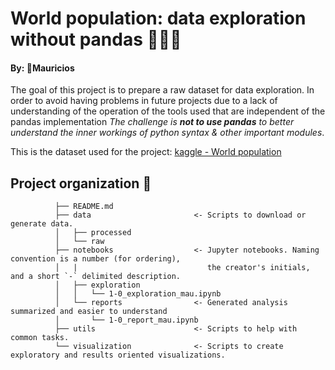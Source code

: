 # World population: data exploration without pandas :no_entry_sign::panda_face::no_entry_sign:

#### By: :t-rex:Mauricios

The goal of this project is to prepare a raw dataset for data exploration.
In order to avoid having problems in future projects due to a lack of understanding of the operation of the tools used that are independent of the pandas implementation *The challenge is **not to use pandas** to better understand the inner workings of python syntax & other important modules*.


This is the dataset used for the project: [kaggle - World population](https://www.kaggle.com/datasets/iamsouravbanerjee/world-population-dataset)  

## Project organization :pineapple:
              ├── README.md
              ├── data                       <- Scripts to download or generate data.
              │   ├── processed
              │   └── raw
              ├── notebooks                  <- Jupyter notebooks. Naming convention is a number (for ordering),
              │   |                             the creator's initials, and a short `-` delimited description.
              │   ├── exploration
              │   │   └── 1-0_exploration_mau.ipynb
              │   └── reports                <- Generated analysis summarized and easier to understand
              │       └── 1-0_report_mau.ipynb
              ├── utils                      <- Scripts to help with common tasks.
              └── visualization              <- Scripts to create exploratory and results oriented visualizations.
